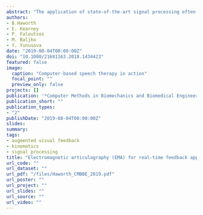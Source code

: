 ```yaml
---
abstract: "The application of state-of-the-art signal processing often differs between offline and online real-time application domains. Offline processing techniques may be used to accurately reduce signal noise and spot errors before analysis. However, without the global signal information available to offline processes, such techniques can be difficult to reproduce in online real-time applications. This paper presented methods that were developed to support a state-of-the-art computer-based speech therapy system. These methods included online head correction and low-pass filtering and aimed to reproduce offline processing data quality when using a real-time clinical feedback application. The adequacy of these methods was evaluated relative to the offline processing ‘gold’ standard and in a context of computing a specific kinematic parameter (i.e. articulatory working space). The results showed that the online real-time output values were highly correlated with the offline manually-processed values."
authors:
- B.Haworth
- E. Kearney
- P. Faloutsos
- M. Baljko
- Y. Yunusova
date: "2019-08-04T00:00:00Z"
doi: "10.1080/21681163.2018.1434423"
featured: false
image:
  caption: "Computer-based speech therapy in action"
  focal_point: ""
  preview_only: false
projects: []
publication: '*Computer Methods in Biomechanics and Biomedical Engineering: Imaging & Visualization, 7*(4), 406-413'
publication_short: ""
publication_types:
- "2"
publishDate: "2019-08-04T00:00:00Z"
slides: 
summary:
tags:
- augmented visual feedback
- kinematics
- signal processing
title: "Electromagnetic articulography (EMA) for real-time feedback application: Computational techniques"
url_code: ""
url_dataset: ""
url_pdf: "/files/Haworth_CMBBE_2019.pdf"
url_poster: ""
url_project: ""
url_slides: ""
url_source: ""
url_video: ""
---
```


